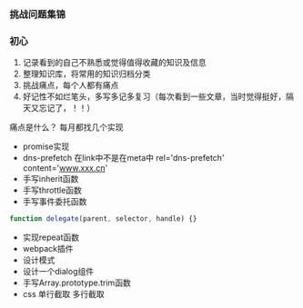 ### 挑战问题集锦
### 初心
1. 记录看到的自己不熟悉或觉得值得收藏的知识及信息
2. 整理知识库，将常用的知识归档分类
3. 挑战痛点，每个人都有痛点
4. 好记性不如烂笔头，多写多记多复习（每次看到一些文章，当时觉得挺好，隔天又忘记了，！！）

痛点是什么？
每月都找几个实现
- promise实现
- dns-prefetch 在link中不是在meta中 rel='dns-prefetch' content='www.xxx.cn'
- 手写inherit函数
- 手写throttle函数
- 手写事件委托函数
```js
function delegate(parent, selector, handle) {}
```
- 实现repeat函数
- webpack插件
- 设计模式
- 设计一个dialog组件
- 手写Array.prototype.trim函数
- css 单行截取 多行截取
